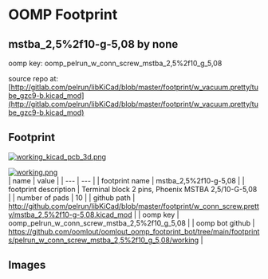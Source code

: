 # OOMP Footprint  
## mstba_2,5%2f10-g-5,08  by none  
  
oomp key: oomp_pelrun_w_conn_screw_mstba_2,5%2f10_g_5,08  
  
source repo at: [http://gitlab.com/pelrun/libKiCad/blob/master/footprint/w_vacuum.pretty/tube_gzc9-b.kicad_mod](http://gitlab.com/pelrun/libKiCad/blob/master/footprint/w_vacuum.pretty/tube_gzc9-b.kicad_mod)  
## Footprint  
  
[![working_kicad_pcb_3d.png](working_kicad_pcb_3d_600.png)](working_kicad_pcb_3d.png)  
  
[![working.png](working_600.png)](working.png)  
| name | value | 
| --- | --- | 
| footprint name | mstba_2,5%2f10-g-5,08 | 
| footprint description | Terminal block 2 pins, Phoenix MSTBA 2,5/10-G-5,08 | 
| number of pads | 10 | 
| github path | http://github.com/pelrun/libKiCad/blob/master/footprint/w_conn_screw.pretty/mstba_2,5%2f10-g-5,08.kicad_mod | 
| oomp key | oomp_pelrun_w_conn_screw_mstba_2,5%2f10_g_5,08 | 
| oomp bot github | https://github.com/oomlout/oomlout_oomp_footprint_bot/tree/main/footprints/pelrun_w_conn_screw_mstba_2,5%2f10_g_5,08/working | 
## Images  
